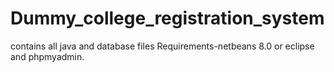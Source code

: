 # Dummy_college_registration_system
contains all java  and database files 
Requirements-netbeans 8.0 or eclipse  and phpmyadmin.

